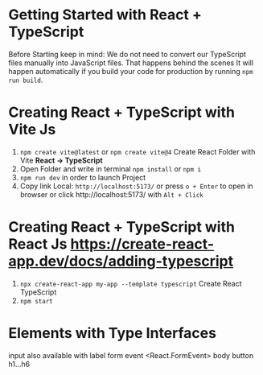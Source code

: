 # Getting Started with React + TypeScript
Before Starting keep in mind: We do not need to convert our TypeScript files manually into JavaScript files. That happens behind the scenes
It will happen automatically if you build your code for production by running `npm run build`.


# Creating React + TypeScript with Vite Js
1. ```npm create vite@latest``` or ```npm create vite@4```   Create React Folder with Vite **React -> TypeScript**
2. Open Folder and write in terminal ```npm install``` or ```npm i```
3. ```npm run dev``` in order to launch Project
4. Copy link Local: ```http://localhost:5173/``` or press ```o + Enter``` to open in browser or click http://localhost:5173/ with ```Alt + Click```


# Creating React + TypeScript with React Js             https://create-react-app.dev/docs/adding-typescript
1. `npx create-react-app my-app --template typescript` Create React TypeScript
2. `npm start`



# Elements with Type Interfaces
input            <HTMLInputElement>  also available with <HTMLElement> <Element> <Node> <EventTarget> 
label            <HTMLLabelElement>
form             <HTMLFormElement>
event            <React.FormEvent>
body             <HTMLBodyElement>
button           <HTMLButtonElement>
h1...h6          <HTMLHeadingElement>
